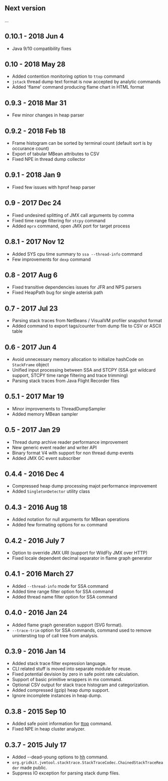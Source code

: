 Next version
----
...


0.10.1 - 2018 Jun 4
----
- Java 9/10 compatibility fixes

0.10 - 2018 May 28
----
- Added contention monitoring option to `ttop` command
- `jstack` thread dump text format is now accepted by analytic commands
- Added 'flame' command producing flame chart in HTML format

0.9.3 - 2018 Mar 31
----
- Few minor changes in heap parser

0.9.2 - 2018 Feb 18
----
- Frame histogram can be sorted by terminal count (default sort is by occurance count)
- Export of tabular MBean attributes to CSV
- Fixed NPE in thread dump collector

0.9.1 - 2018 Jan 9
----
- Fixed few issues with hprof heap parser

0.9 - 2017 Dec 24
----
- Fixed undesired splitting of JMX call arguments by comma
- Fixed time range filtering for `stcpy` command
- Added `mprx` command, open JMX port for target process

0.8.1 - 2017 Nov 12
----
- Added SYS cpu time summary to `ssa --thread-info` command
- Few improvements for `dexp` command

0.8 - 2017 Aug 6
----
- Fixed transitive dependencies issues for JFR and NPS parsers
- Fixed HeapPath bug for single asterisk path

0.7 - 2017 Jul 23
----
- Parsing stack traces from NetBeans / VisualVM profiler snapshot format
- Added command to export tags/counter from dump file to CSV or ASCII table

0.6 - 2017 Jun 4
----
- Avoid unnecessary memory allocation to initialize hashCode on `StackFrame` object
- Unified input processing between SSA and STCPY (SSA got wildcard support, STCPY time range filtering and trace trimming)
- Parsing stack traces from Java Flight Recorder files

0.5.1 - 2017 Mar 19
---
- Minor improvements to ThreadDumpSampler
- Added memory MBean sampler

0.5 - 2017 Jan 29
----
- Thread dump archive reader performance improvement
- New generic event reader and writer API
- Binary format V4 with support for non thread dump events
- Added JMX GC event subscriber

0.4.4 - 2016 Dec 4
----
- Compressed heap dump processing majot performance improvement
- Added `SingletonDetector` utility class

0.4.3 - 2016 Aug 18
----
- Added notation for null arguments for MBean operations
- Added few formating options for `mx` command

0.4.2 - 2016 July 7
----
- Option to override JMX URI (support for WildFly JMX over HTTP)
- Fixed locale dependent decimal separator in flame graph generator

0.4.1 - 2016 March 27
----
- Added `--thread-info` mode for SSA command
- Added time range filter option for SSA command
- Added thread name filter option for SSA command

0.4.0 - 2016 Jan 24
----
- Added flame graph generation support (SVG format).
- `--trace-trim` option for SSA commands, command used 
to remove unintersting top of call tree from analysis.

0.3.9 - 2016 Jan 14
----
- Added stack trace filter expression language.
- CLI related stuff is moved into separate module for reuse.
- Fixed potential devision by zero in safe point rate calculation.
- Support of basic primitive wrappers in mx command.
- Optional CSV output for stack trace histogram and categorization.
- Added compressed (gzip) heap dump support.
- Ignore incomplete instances in heap dump.

0.3.8 - 2015 Sep 10
----
- Added safe point information for [ttop] command.
- Fixed NPE in heap cluster analyzer.

0.3.7 - 2015 July 17
----
- Added --dead-young options to [hh] command.
- `org.gridkit.jvmtool.stacktrace.StackTraceCodec.ChainedStackTraceReader` made public.
- Suppress IO exception for parsing stack dump files.

 [hh]: sjk-core/COMMANDS.md#hh-command
 [ttop]: sjk-core/COMMANDS.md#ttop-command